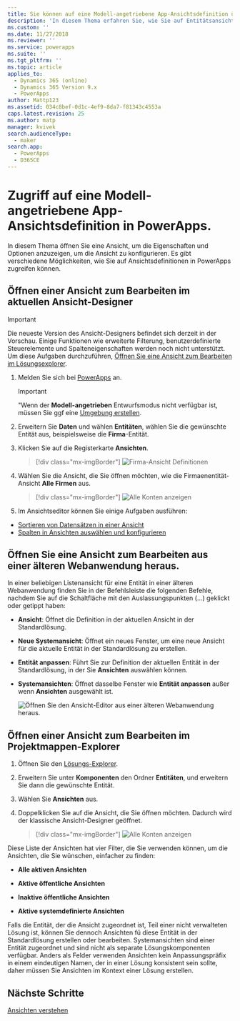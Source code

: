 ```yaml
---
title: Sie können auf eine Modell-angetriebene App-Ansichtsdefinition über die Startseite zugreifen | MicrosoftDocs
description: 'In diesem Thema erfahren Sie, wie Sie auf Entitätsansichten zugreifen'
ms.custom: ''
ms.date: 11/27/2018
ms.reviewer: ''
ms.service: powerapps
ms.suite: ''
ms.tgt_pltfrm: ''
ms.topic: article
applies_to:
  - Dynamics 365 (online)
  - Dynamics 365 Version 9.x
  - PowerApps
author: Mattp123
ms.assetid: 034c8bef-0d1c-4ef9-8da7-f81343c4553a
caps.latest.revision: 25
ms.author: matp
manager: kvivek
search.audienceType:
  - maker
search.app:
  - PowerApps
  - D365CE
---
```

# <a name="access-a-model-driven-app-view-definition-in-powerapps"></a>Zugriff auf eine Modell-angetriebene App-Ansichtsdefinition in PowerApps.

 In diesem Thema öffnen Sie eine Ansicht, um die Eigenschaften und Optionen anzuzeigen, um die Ansicht zu konfigurieren. Es gibt verschiedene Möglichkeiten, wie Sie auf Ansichtsdefinitionen in PowerApps zugreifen können. 
  
  
## <a name="open-a-view-for-editing-in-the-latest-view-designer"></a>Öffnen einer Ansicht zum Bearbeiten im aktuellen Ansicht-Designer

> [!IMPORTANT]
> Die neueste Version des Ansicht-Designers befindet sich derzeit in der Vorschau. Einige Funktionen wie erweiterte Filterung, benutzerdefinierte Steuerelemente und Spalteneigenschaften werden noch nicht unterstützt. Um diese Aufgaben durchzuführen, [Öffnen Sie eine Ansicht zum Bearbeiten im Lösungsexplorer](#open-a-view-for-editing-in-solution-explorer).

1.  Melden Sie sich bei [PowerApps](https://web.powerapps.com/?utm_source=padocs&utm_medium=linkinadoc&utm_campaign=referralsfromdoc) an.  


    > [!IMPORTANT]
    > "Wenn der **Modell-angetrieben** Entwurfsmodus nicht verfügbar ist, müssen Sie ggf eine [Umgebung erstellen](https://docs.microsoft.com/powerapps/administrator/create-environment). 

2.  Erweitern Sie **Daten** und wählen **Entitäten**, wählen Sie die gewünschte Entität aus, beispielsweise die **Firma**-Entität.   
3. Klicken Sie auf die Registerkarte **Ansichten**.

    > [!div class="mx-imgBorder"] 
    > ![Firma-Ansicht Definitionen](media/account-view-definitions.png)

4. Wählen Sie die Ansicht, die Sie öffnen möchten, wie die Firmaenentität-Ansicht **Alle Firmen** aus.

    > [!div class="mx-imgBorder"] 
    > ![Alle Konten anzeigen](media/account-view-designer.png)

5. Im Ansichtseditor können Sie einige Aufgaben ausführen: 
 
- [Sortieren von Datensätzen in einer Ansicht](configure-sorting.md)
- [Spalten in Ansichten auswählen und konfigurieren](choose-and-configure-columns.md)

## <a name="open-a-view-for-editing-from-a-legacy-web-app"></a>Öffnen Sie eine Ansicht zum Bearbeiten aus einer älteren Webanwendung heraus.
In einer beliebigen Listenansicht für eine Entität in einer älteren Webanwendung finden Sie in der Befehlsleiste die folgenden Befehle, nachdem Sie auf die Schaltfläche mit den Auslassungspunkten (...) geklickt oder getippt haben:  

- **Ansicht**: Öffnet die Definition in der aktuellen Ansicht in der Standardlösung.  
  
- **Neue Systemansicht**: Öffnet ein neues Fenster, um eine neue Ansicht für die aktuelle Entität in der Standardlösung zu erstellen.  
  
- **Entität anpassen**: Führt Sie zur Definition der aktuellen Entität in der Standardlösung, in der Sie **Ansichten** auswählen können.  
  
- **Systemansichten**: Öffnet dasselbe Fenster wie **Entität anpassen** außer wenn **Ansichten** ausgewählt ist.  

   ![Öffnen Sie den Ansicht-Editor aus einer älteren Webanwendung heraus.](media/open-view-editor-from-view.png)

## <a name="open-a-view-for-editing-in-solution-explorer"></a>Öffnen einer Ansicht zum Bearbeiten im Projektmappen-Explorer 
1.  Öffnen Sie den [Lösungs-Explorer](advanced-navigation.md#solution-explorer).  
  
2.  Erweitern Sie unter **Komponenten** den Ordner **Entitäten**, und erweitern Sie dann die gewünschte Entität.  
  
3.  Wählen Sie **Ansichten** aus.  
  
4.  Doppelklicken Sie auf die Ansicht, die Sie öffnen möchten. Dadurch wird der klassische Ansicht-Designer geöffnet.
    
    > [!div class="mx-imgBorder"] 
    > ![Alle Konten anzeigen](media/all-accounts-view.png)

 Diese Liste der Ansichten hat vier Filter, die Sie verwenden können, um die Ansichten, die Sie wünschen, einfacher zu finden:  
  
- **Alle aktiven Ansichten**  

- **Aktive öffentliche Ansichten**  

- **Inaktive öffentliche Ansichten**  

- **Aktive systemdefinierte Ansichten**  
  
 Falls die Entität, der die Ansicht zugeordnet ist, Teil einer nicht verwalteten Lösung ist, können Sie dennoch Ansichten fü diese Entität in der Standardlösung erstellen oder bearbeiten. Systemansichten sind einer Entität zugeordnet und sind nicht als separate Lösungskomponenten verfügbar. Anders als Felder verwenden Ansichten kein Anpassungspräfix in einem eindeutigen Namen, der in einer Lösung konsistent sein sollte, daher müssen Sie Ansichten im Kontext einer Lösung erstellen. 
 
## <a name="next-steps"></a>Nächste Schritte
[Ansichten verstehen ](create-edit-views.md)


